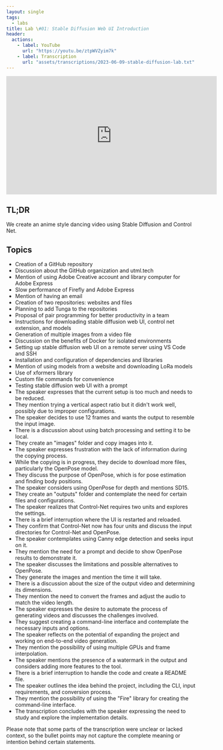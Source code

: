 ```yaml
---
layout: single
tags:
  - labs
title: Lab \#01: Stable Diffusion Web UI Introduction
header:
  actions:
    - label: YouTube
      url: "https://youtu.be/ztpWVZyim7k"
    - label: Transcription
      url: "assets/transcriptions/2023-06-09-stable-diffusion-lab.txt"
---
```


<iframe width="560" height="315" src="https://www.youtube.com/embed/ztpWVZyim7k?start=120" title="YouTube video player" frameborder="0" allow="accelerometer; autoplay; clipboard-write; encrypted-media; gyroscope; picture-in-picture; web-share" allowfullscreen></iframe>

## TL;DR

We create an anime style dancing video using Stable Diffusion and Control Net.

## Topics

- Creation of a GitHub repository
- Discussion about the GitHub organization and utml.tech
- Mention of using Adobe Creative account and library computer for Adobe Express
- Slow performance of Firefly and Adobe Express
- Mention of having an email
- Creation of two repositories: websites and files
- Planning to add Tunga to the repositories
- Proposal of pair programming for better productivity in a team
- Instructions for downloading stable diffusion web UI, control net extension, and models
- Generation of multiple images from a video file
- Discussion on the benefits of Docker for isolated environments
- Setting up stable diffusion web UI on a remote server using VS Code and SSH
- Installation and configuration of dependencies and libraries
- Mention of using models from a website and downloading LoRa models
- Use of xformers library
- Custom file commands for convenience
- Testing stable diffusion web UI with a prompt
- The speaker expresses that the current setup is too much and needs to be reduced.
- They mention trying a vertical aspect ratio but it didn't work well, possibly due to improper configurations.
- The speaker decides to use 12 frames and wants the output to resemble the input image.
- There is a discussion about using batch processing and setting it to be local.
- They create an "images" folder and copy images into it.
- The speaker expresses frustration with the lack of information during the copying process.
- While the copying is in progress, they decide to download more files, particularly the OpenPose model.
- They discuss the purpose of OpenPose, which is for pose estimation and finding body positions.
- The speaker considers using OpenPose for depth and mentions SD15.
- They create an "outputs" folder and contemplate the need for certain files and configurations.
- The speaker realizes that Control-Net requires two units and explores the settings.
- There is a brief interruption where the UI is restarted and reloaded.
- They confirm that Control-Net now has four units and discuss the input directories for Control-Net and OpenPose.
- The speaker contemplates using Canny edge detection and seeks input on it.
- They mention the need for a prompt and decide to show OpenPose results to demonstrate it.
- The speaker discusses the limitations and possible alternatives to OpenPose.
- They generate the images and mention the time it will take.
- There is a discussion about the size of the output video and determining its dimensions.
- They mention the need to convert the frames and adjust the audio to match the video length.
- The speaker expresses the desire to automate the process of generating videos and discusses the challenges involved.
- They suggest creating a command-line interface and contemplate the necessary inputs and options.
- The speaker reflects on the potential of expanding the project and working on end-to-end video generation.
- They mention the possibility of using multiple GPUs and frame interpolation.
- The speaker mentions the presence of a watermark in the output and considers adding more features to the tool.
- There is a brief interruption to handle the code and create a README file.
- The speaker outlines the idea behind the project, including the CLI, input requirements, and conversion process.
- They mention the possibility of using the "Fire" library for creating the command-line interface.
- The transcription concludes with the speaker expressing the need to study and explore the implementation details.

Please note that some parts of the transcription were unclear or lacked context, so the bullet points may not capture the complete meaning or intention behind certain statements.
